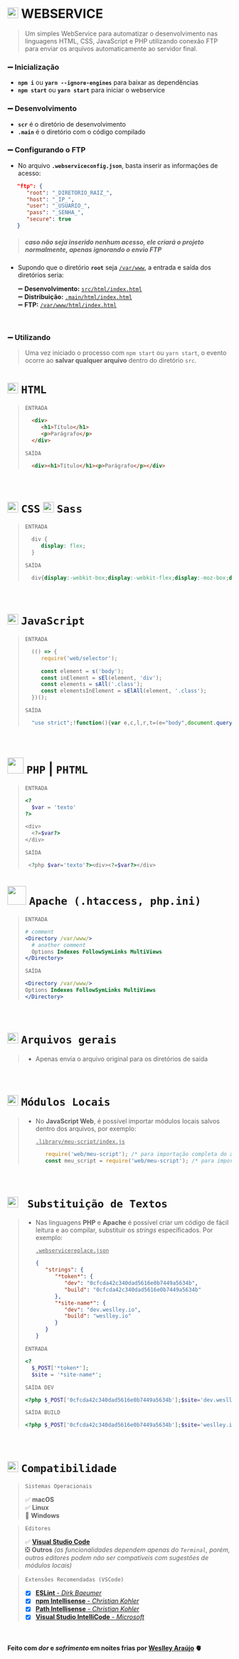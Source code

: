# <img src="https://cdn.jsdelivr.net/gh/devicons/devicon/icons/webpack/webpack-original.svg" width="24" /> WEBSERVICE

>  Um simples WebService para automatizar o desenvolvimento nas linguagens HTML, CSS, JavaScript e PHP utilizando conexão FTP para enviar os arquivos automaticamente ao servidor final.  

### ➖ Inicialização
* **`npm i`** ou **`yarn --ignore-engines`** para baixar as dependências
* **`npm start`** ou **`yarn start`** para iniciar o webservice

### ➖ Desenvolvimento
* **`scr`** é o diretório de desenvolvimento
* **`.main`** é o diretório com o código compilado

### ➖ Configurando o FTP
* No arquivo **`.webserviceconfig.json`**, basta inserir as informações de acesso:
```json
   "ftp": {
      "root": "_DIRETORIO_RAIZ_",
      "host": "_IP_",
      "user": "_USUARIO_",
      "pass": "_SENHA_",
      "secure": true
   }
```
> ##### *caso não seja inserido nenhum acesso, ele criará o projeto normalmente, apenas ignorando o envio FTP*

* Supondo que o diretório **`root`** seja <ins>`/var/www`</ins>, a entrada e saída dos diretórios seria:

   ➖ **Desenvolvimento:** <ins>`src/html/index.html`</ins>  
   ➖ **Distribuição:** <ins>`.main/html/index.html`</ins>  
   ➖ **FTP:** <ins>`/var/www/html/index.html`</ins>  

<br />

### ➖ Utilizando
>   Uma vez iniciado o processo com `npm start` ou `yarn start`, o evento ocorre ao **salvar qualquer arquivo** dentro do diretório `src`.

<!-- HTML -->
# <img src="https://cdn.jsdelivr.net/gh/devicons/devicon/icons/html5/html5-original.svg" width="24" /> `HTML`
>`ENTRADA`
>```html
>   <div>
>      <h1>Título</h1>
>      <p>Parágrafo</p>
>   </div>
>```
>`SAÍDA`
>```html
>   <div><h1>Título</h1><p>Parágrafo</p></div>
>```
<br />

<!-- CSS -->
# <img src="https://cdn.jsdelivr.net/gh/devicons/devicon/icons/css3/css3-original.svg" width="24" /> `CSS` <img src="https://cdn.jsdelivr.net/gh/devicons/devicon/icons/sass/sass-original.svg" width="24" /> `Sass`
>`ENTRADA`
>```css
>   div {
>      display: flex;
>   }
>```
>`SAÍDA`
>```css
>   div{display:-webkit-box;display:-webkit-flex;display:-moz-box;display:-ms-flexbox;display:flex}
>```
<br />

<!-- JS -->
# <img src="https://cdn.jsdelivr.net/gh/devicons/devicon/icons/javascript/javascript-original.svg" width="24" /> `JavaScript`
>`ENTRADA`
>```javascript
>   (() => {
>      require('web/selector');
>
>      const element = s('body');
>      const inElement = sEl(element, 'div');
>      const elements = sAll('.class');
>      const elementsInElement = sElAll(element, '.class');
>   })();
>```
>`SAÍDA`
>```javascript
>   "use strict";!function(){var e,c,l,r,t=(e="body",document.querySelector(e));c="div",t.querySelector(c),l=".class",document.querySelectorAll(l),r=".class",t.querySelectorAll(r)}();
>```
<br />

<!-- PHP -->
# <img src="https://cdn.jsdelivr.net/gh/devicons/devicon/icons/php/php-plain.svg" width="36" /> `PHP` | `PHTML`
>`ENTRADA`
>```php
><?
>   $var = 'texto'
>?>
>
><div>
>   <?=$var?>
></div>
>```
>`SAÍDA`
>```php
>  <?php $var='texto'?><div><?=$var?></div>
>```

<!-- .htaccess -->
# <img src="https://cdn.jsdelivr.net/gh/devicons/devicon/icons/apache/apache-original.svg" width="42" /> `Apache (.htaccess, php.ini)`
>`ENTRADA`
>```apache
># comment
><Directory /var/www/>
>   # another comment
>   Options Indexes FollowSymLinks MultiViews
></Directory>
>```
>`SAÍDA`
>```apache
><Directory /var/www/>
>Options Indexes FollowSymLinks MultiViews
></Directory>
>```
<br />

<!-- others -->
# <img src="https://cdn.jsdelivr.net/gh/devicons/devicon/icons/photoshop/photoshop-plain.svg" width="24" /> `Arquivos gerais`
> * Apenas envia o arquivo original para os diretórios de saída
<br />

<!-- Local Modules -->
# <img src="https://cdn.jsdelivr.net/gh/devicons/devicon/icons/nodejs/nodejs-original.svg" width="24" /> `Módulos Locais`
>  * No **JavaScript Web**, é possível importar módulos locais salvos dentro dos arquivos, por exemplo:
> 
>     <ins>`.library/meu-script/index.js`</ins>
>     
>     ```javascript
>        require('web/meu-script'); /* para importação completa do arquivo */
>        const meu_script = require('web/meu-script'); /* para importar o módulo em uma variável */
>     ```
<br />

<!-- Substituição de Textos -->
# <img src="https://cdn.jsdelivr.net/gh/devicons/devicon/icons/gulp/gulp-plain.svg" width="24" /> ` Substituição de Textos`
>  * Nas linguagens **PHP** e **Apache** é possível criar um código de fácil leitura e ao compilar, substituir os *strings* específicados. Por exemplo:
> 
>     <ins>`.webservicereplace.json`</ins>
>     
>     ```json
>     {
>        "strings": {
>           "*token*": {
>              "dev": "0cfcda42c340dad5616e0b7449a5634b",
>              "build": "0cfcda42c340dad5616e0b7449a5634b"
>           },
>           "*site-name*": {
>              "dev": "dev.weslley.io",
>              "build": "weslley.io"
>           }
>        }
>     }
>     ```
>
>`ENTRADA`
>```php
><?
>   $_POST['*token*'];
>   $site = '*site-name*';
>```
>
>`SAÍDA DEV`
>```php
><?php $_POST['0cfcda42c340dad5616e0b7449a5634b'];$site='dev.weslley.io';
>```
>
>`SAÍDA BUILD`
>```php
><?php $_POST['0cfcda42c340dad5616e0b7449a5634b'];$site='weslley.io';
>```
<br />

<!-- Compatibilidade -->
# <img src="https://cdn.jsdelivr.net/gh/devicons/devicon/icons/putty/putty-plain.svg" width="24" /> `Compatibilidade`

>
>`Sistemas Operacionais`  
>
> ✅ **macOS**  
> ✅ **Linux**  
> 🚫 **Windows**  
>

>
>`Editores`  
>
> ✅ [**Visual Studio Code**](https://code.visualstudio.com/Download)  
> ❎ **Outros** *(as funcionalidades dependem apenas do `Terminal`, porém, outros editores podem não ser compatíveis com sugestões de módulos locais)*  
>

>
>`Extensões Recomendadas (VSCode)` <img src="https://cdn.jsdelivr.net/gh/devicons/devicon/icons/visualstudio/visualstudio-plain.svg" width="12" />
>
>- [x] [**ESLint** - *Dirk Baeumer*](https://marketplace.visualstudio.com/items?itemName=dbaeumer.vscode-eslint)
>- [x] [**npm Intellisense** - *Christian Kohler*](https://marketplace.visualstudio.com/items?itemName=christian-kohler.npm-intellisense)
>- [x] [**Path Intellisense** - *Christian Kohler*](https://marketplace.visualstudio.com/items?itemName=christian-kohler.path-intellisense)
>- [x] [**Visual Studio IntelliCode** - *Microsoft*](https://marketplace.visualstudio.com/items?itemName=VisualStudioExptTeam.vscodeintellicode)
>
<br />

#### __Feito com *dor* e *sofrimento* em noites frias por [Weslley Araújo](https://github.com/wellwelwel) 🫀__
